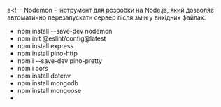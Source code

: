 a<!-- Nodemon - інструмент для розробки на Node.js, який дозволяє автоматично перезапускати сервер після змін у вихідних файлах:

- npm install --save-dev nodemon
- npm init @eslint/config@latest
- npm install express
- npm install pino-http
- npm i --save-dev pino-pretty
- npm i cors
- npm install dotenv
- npm install mongodb
- npm install mongoose
-
